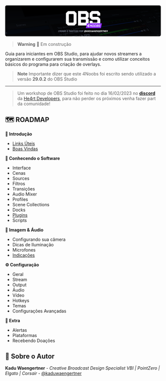 ![OBS 4 Noobs](/assets/home-header-update.png)

> **Warning**
> 🚧 Em construção

Guia para iniciantes em OBS Studio, para ajudar novos streamers a organizarem e configurarem sua transmissão e como utilizar conceitos básicos do programa para criação de overlays.


> **Note**
> Importante dizer que este 4Noobs foi escrito sendo utilizado a versão **29.0.2** do OBS Studio

------------

> Um workshop de OBS Studio foi feito no dia 16/02/2023 no [**discord**](https://discord.com/invite/5kwDQuv) da [He4rt Developers](https://heartdevs.com/), para não perder os próximos venha fazer part da comunidade!

## 🗺️ ROADMAP

**👋 Introdução**

 - [Links Úteis](/modulos/introducao/1-links-uteis.md)
 - [Boas Vindas](/modulos/introducao/2-boas-vindas.md)

**🧰 Conhecendo o Software**
- Interface
- Cenas
- Sources
- Filtros
- Transições
- Audio Mixer
- Profiles
- Scene Collections
- Docks
- [Plugins](/modulos/conhecendo-o-Software/10-plugins.md)
- Scripts

**🎥 Imagem & Áudio**
- Configurando sua câmera
- Dicas de Iluminação
- Microfones
- [Indicações](/modulos/imagem-e-audio/4-indicacoes.md)

**⚙️ Configuração**
- Geral
- Stream
- Output
- Áudio
- Vídeo
- Hotkeys
- Temas
- Configurações Avançadas

**🎁 Extra**
- Alertas
- Plataformas
- Recebendo Doações

## 👤 Sobre o Autor

 **Kadu Waengertner** - _Creative Broadcast Design Specialist VBI | PointZero | Elgato | Corsair_ - [@kaduwaengertner](https://twitter.com/kaduwaengertner)
